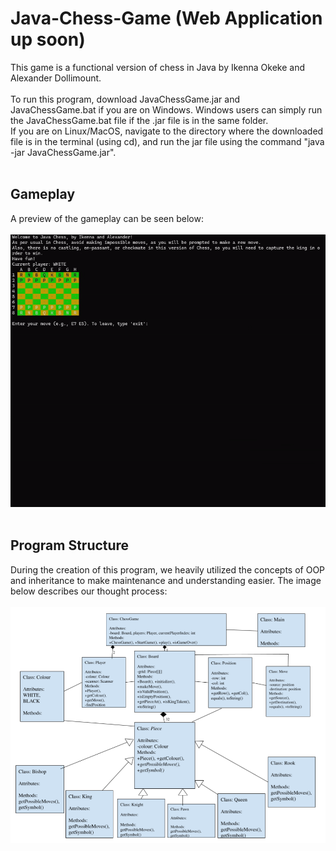 # Java-Chess-Game (Web Application up soon)
This game is a functional version of chess in Java by Ikenna Okeke and Alexander Dollimount.<br /><br />
To run this program, download JavaChessGame.jar and JavaChessGame.bat if you are on Windows. Windows users can simply run the JavaChessGame.bat file if the .jar file is in the same folder.<br />If you are on Linux/MacOS, navigate to the directory where the downloaded file is in the terminal (using cd), and run the jar file using the command "java -jar JavaChessGame.jar".<br /><br />
## Gameplay<br />
A preview of the gameplay can be seen below:<br /><br />
![](Chess-Program.gif)<br /><br />
## Program Structure<br />
During the creation of this program, we heavily utilized the concepts of OOP and inheritance to make maintenance and understanding easier. The image below describes our thought process:<br /><br />
![](Program-Chart.png)


